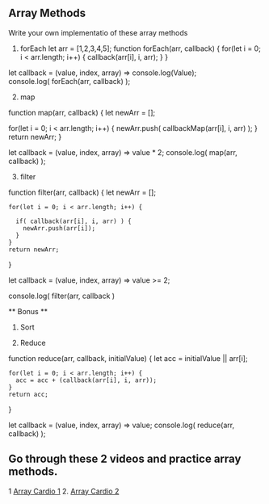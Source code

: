 ## Array Methods

Write your own implementatio of these array methods
  1. forEach
let arr = [1,2,3,4,5];
function forEach(arr, callback) {
  for(let i = 0; i < arr.length; i++) {
    callback(arr[i], i, arr);
  }
}

let callback = (value, index, array) => console.log(Value);  
console.log( forEach(arr, callback) );

  2. map

  function map(arr, callback) {
  let newArr = [];

  for(let i = 0; i < arr.length; i++) {
    newArr.push( callbackMap(arr[i], i, arr) );
  }
  return newArr;
  }

  let callback = (value, index, array) => value * 2;
  console.log( map(arr, callback) );

  3. filter

  function filter(arr, callback) {
    let newArr = [];

    for(let i = 0; i < arr.length; i++) {
      
      if( callback(arr[i], i, arr) ) {
        newArr.push(arr[i]);
      }
    }
    return newArr;
  }

  let callback = (value, index, array) => value >= 2;

  console.log( filter(arr, callback )

** Bonus **
  1. Sort

  2. Reduce

  function reduce(arr, callback, initialValue) {
    let acc = initialValue || arr[i];

    for(let i = 0; i < arr.length; i++) {      
      acc = acc + (callback(arr[i], i, arr));
    }
    return acc;
  }

  let callback = (value, index, array) =>  value;
  console.log( reduce(arr, callback) );


## Go through these 2 videos and practice array methods.

1 [Array Cardio 1](https://www.youtube.com/watch?v=HB1ZC7czKRs&list=PLu8EoSxDXHP6CGK4YVJhL_VWetA865GOH&index=4)
2. [Array Cardio 2](https://www.youtube.com/watch?v=QNmRfyNg1lw&list=PLu8EoSxDXHP6CGK4YVJhL_VWetA865GOH&index=7)